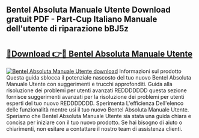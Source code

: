 ## Bentel Absoluta Manuale Utente Download gratuit PDF - Part-Cup Italiano Manuale dell'utente di riparazione bBJ5z

# <h2><a href="http://dfc0dla.blite.top/?on=Bentel+Absoluta+Manuale+Utente">🔗Download 👉🔴 Bentel Absoluta Manuale Utente</a></h2>

[![Bentel Absoluta Manuale Utente download](https://i.imgur.com/lujVjoI.png)](http://dfc0dla.blite.top/?on=Bentel+Absoluta+Manuale+Utente)
Informazioni sul prodotto Questa guida sblocca il potenziale nascosto del tuo nuovo Bentel Absoluta Manuale Utente con suggerimenti e trucchi approfonditi. Guida alla risoluzione dei problemi per utenti avanzati REDDDDDDD questa sezione fornisce suggerimenti avanzati per la risoluzione dei problemi per utenti esperti del tuo nuovo REDDDDDDD. Sperimenta L'efficienza Dell'elenco delle funzionalità mentre usi il tuo nuovo Bentel Absoluta Manuale Utente. Speriamo che Bentel Absoluta Manuale Utente sia stata una guida chiara e concisa per iniziare con il tuo nuovo prodotto. Se hai bisogno di aiuto o chiarimenti, non esitare a contattare il nostro team di assistenza clienti.
